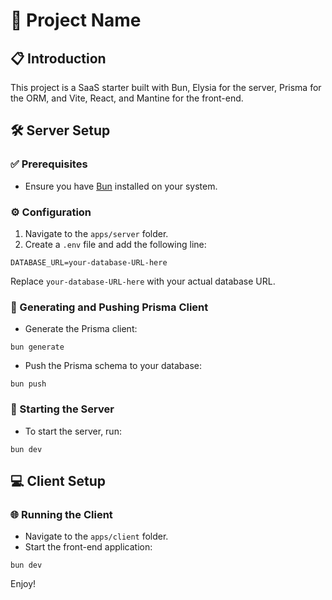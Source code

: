 # 🚀 Project Name

## 📋 Introduction

This project is a SaaS starter built with Bun, Elysia for the server, Prisma for the ORM, and Vite, React, and Mantine for the front-end.

## 🛠 Server Setup

### ✅ Prerequisites

- Ensure you have [Bun](https://bun.sh/) installed on your system.

### ⚙️ Configuration

1. Navigate to the `apps/server` folder.
2. Create a `.env` file and add the following line:

```
DATABASE_URL=your-database-URL-here
```

Replace `your-database-URL-here` with your actual database URL.

### 🌟 Generating and Pushing Prisma Client

- Generate the Prisma client:

```
bun generate
```

- Push the Prisma schema to your database:

```
bun push
```

### 🚀 Starting the Server

- To start the server, run:

```
bun dev
```

## 💻 Client Setup

### 🌐 Running the Client

- Navigate to the `apps/client` folder.
- Start the front-end application:

```
bun dev
```

Enjoy!
